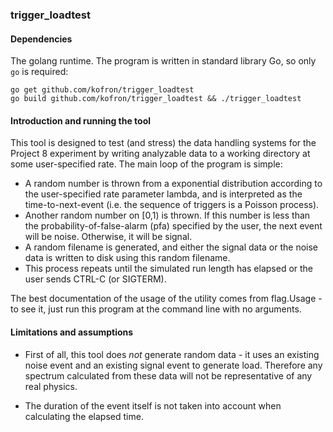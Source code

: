 ### trigger_loadtest

#### Dependencies
The golang runtime.  The program is written in standard library Go,
so only `go` is required:

```
go get github.com/kofron/trigger_loadtest
go build github.com/kofron/trigger_loadtest && ./trigger_loadtest
```


#### Introduction and running the tool
This tool is designed to test (and stress) the data handling systems
for the Project 8 experiment by writing analyzable data to a working
directory at some user-specified rate.  The main loop of the program
is simple:

* A random number is thrown from a exponential distribution according
to the user-specified rate parameter lambda, and is interpreted as the
time-to-next-event (i.e. the sequence of triggers is a Poisson process).
* Another random number on [0,1) is thrown.  If this number is less than
the probability-of-false-alarm (pfa) specified by the user, the next
event will be noise.  Otherwise, it will be signal.
* A random filename is generated, and either the signal data or the noise
data is written to disk using this random filename.
* This process repeats until the simulated run length has elapsed or the
user sends CTRL-C (or SIGTERM).

The best documentation of the usage of the utility comes from flag.Usage -
to see it, just run this program at the command line with no arguments.  

#### Limitations and assumptions
* First of all, this tool does *not* generate random data - it uses an existing
  noise event and an existing signal event to generate load.  Therefore any 
  spectrum calculated from these data will not be representative of any real
  physics.  

* The duration of the event itself is not taken into account when calculating
  the elapsed time. 
